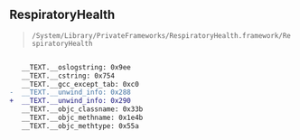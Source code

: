 ## RespiratoryHealth

> `/System/Library/PrivateFrameworks/RespiratoryHealth.framework/RespiratoryHealth`

```diff

   __TEXT.__oslogstring: 0x9ee
   __TEXT.__cstring: 0x754
   __TEXT.__gcc_except_tab: 0xc0
-  __TEXT.__unwind_info: 0x288
+  __TEXT.__unwind_info: 0x290
   __TEXT.__objc_classname: 0x33b
   __TEXT.__objc_methname: 0x1e4b
   __TEXT.__objc_methtype: 0x55a

```
